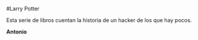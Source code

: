 #Larry Potter

Esta serie de libros cuentan la historia de un hacker de los que hay pocos.

**Antonio**